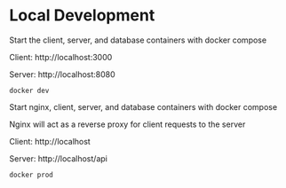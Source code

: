 # Local Development

Start the client, server, and database containers with docker compose

Client: http://localhost:3000

Server: http://localhost:8080

```docker dev```

Start nginx, client, server, and database containers with docker compose

Nginx will act as a reverse proxy for client requests to the server

Client: http://localhost

Server: http://localhost/api

```docker prod```